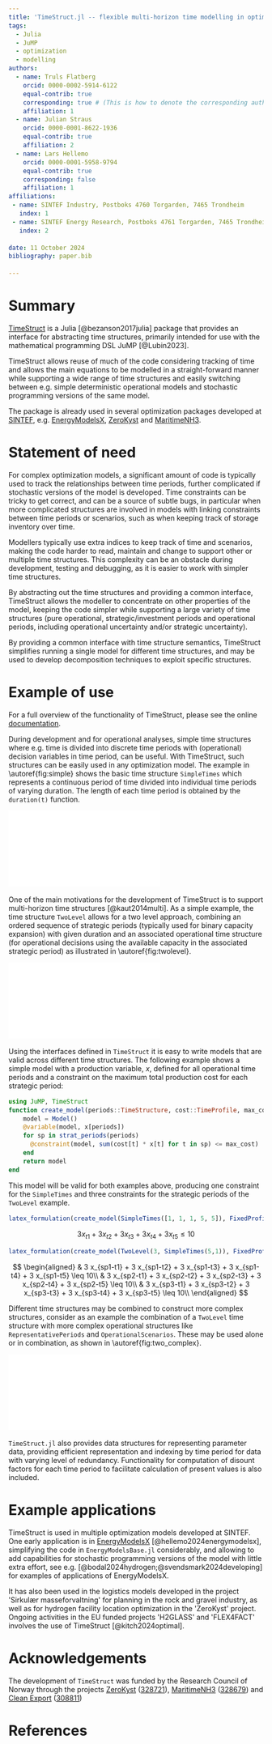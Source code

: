 ```yaml
---
title: 'TimeStruct.jl -- flexible multi-horizon time modelling in optimization models'
tags:
  - Julia
  - JuMP
  - optimization
  - modelling
authors:
  - name: Truls Flatberg
    orcid: 0000-0002-5914-6122
    equal-contrib: true
    corresponding: true # (This is how to denote the corresponding author)
    affiliation: 1
  - name: Julian Straus
    orcid: 0000-0001-8622-1936
    equal-contrib: true
    affiliation: 2
  - name: Lars Hellemo
    orcid: 0000-0001-5958-9794
    equal-contrib: true
    corresponding: false
    affiliation: 1
affiliations:
 - name: SINTEF Industry, Postboks 4760 Torgarden, 7465 Trondheim
   index: 1
 - name: SINTEF Energy Research, Postboks 4761 Torgarden, 7465 Trondheim
   index: 2

date: 11 October 2024
bibliography: paper.bib

---
```


# Summary

[TimeStruct](https://github.com/sintefore/TimeStruct.jl) is a Julia [@bezanson2017julia] package that provides an interface for abstracting time structures, primarily intended for use with the mathematical programming DSL JuMP [@Lubin2023].

TimeStruct allows reuse of much of the code considering tracking of time and allows the main equations to be modelled in a straight-forward manner while supporting a wide range of time structures and easily switching between e.g. simple deterministic operational models and stochastic programming versions of the same model.

The package is already used in several optimization packages developed at [SINTEF](https://www.sintef.no/en/), e.g. [EnergyModelsX](https://github.com/EnergyModelsX/), [ZeroKyst](https://zerokyst.no/en/) and [MaritimeNH3](https://www.sintef.no/en/projects/2021/maritimenh3-enabling-implementation-of-ammonia-as-a-maritime-fuel/).

# Statement of need

For complex optimization models, a significant amount of code is typically used to track the relationships between time periods, further complicated if stochastic versions of the model is developed. Time constraints can be tricky to get correct, and can be a source of subtle bugs, in particular when more complicated structures are involved in models with linking constraints between time periods or scenarios, such as when keeping track of storage inventory over time.

Modellers typically use extra indices to keep track of time and scenarios, making the code harder to read, maintain and change to support other or multiple time structures. This complexity can be an obstacle during development, testing and debugging, as it is easier to work with simpler time structures.

By abstracting out the time structures and providing a common interface, TimeStruct allows the modeller to concentrate on other properties of the model, keeping the code simpler while supporting a large variety of time structures (pure operational, strategic/investment periods and operational periods, including operational uncertainty and/or strategic uncertainty).

By providing a common interface with time structure semantics, TimeStruct simplifies running a single model for different time structures, and may be used to develop decomposition techniques to exploit specific structures.

# Example of use

For a full overview of the functionality of TimeStruct, please see the online [documentation](https://sintefore.github.io/TimeStruct.jl/stable/).

During development and for operational analyses, simple time structures where e.g. time is divided into discrete time periods with (operational) decision variables in time period, can be useful. With TimeStruct, such structures can be easily used in any optimization model. The example in \autoref{fig:simple} shows the basic time structure `SimpleTimes` which represents a continuous period of time divided into individual time periods of varying duration. The length of each time period is obtained by the `duration(t)` function.

![Simple time structure with only operational periods.\label{fig:simple}](simple.pdf)

One of the main motivations for the development of TimeStruct is to support multi-horizon time structures [@kaut2014multi]. As a simple example, the time structure `TwoLevel` allows for a two level approach, combining an ordered sequence of strategic periods (typically used for binary capacity expansion) with given duration and an associated operational time structure (for operational decisions using the available capacity in the associated strategic period) as illustrated in \autoref{fig:twolevel}.

![A typical two-level time structure.\label{fig:twolevel}](twolevel.pdf)

Using the interfaces defined in `TimeStruct` it is easy to write models that are valid across different time structures. 
The following example shows a simple model with a production variable, $x$, defined for all operational time periods and a constraint on the maximum total production cost for each strategic period: 
```julia
using JuMP, TimeStruct
function create_model(periods::TimeStructure, cost::TimeProfile, max_cost)
    model = Model()
    @variable(model, x[periods])
    for sp in strat_periods(periods)
      @constraint(model, sum(cost[t] * x[t] for t in sp) <= max_cost)
    end
    return model
end
```
This model will be valid for both examples above, producing one constraint for the `SimpleTimes` and three constraints for
the strategic periods of the `TwoLevel` example.
```julia
latex_formulation(create_model(SimpleTimes([1, 1, 1, 5, 5]), FixedProfile(3), 10))
```
$$
3 x_{t1} + 3 x_{t2} + 3 x_{t3} + 3 x_{t4} + 3 x_{t5} \leq 10
$$
```julia
latex_formulation(create_model(TwoLevel(3, SimpleTimes(5,1)), FixedProfile(3), 10))
```
$$
\begin{aligned}
& 3 x_{sp1-t1} + 3 x_{sp1-t2} + 3 x_{sp1-t3} + 3 x_{sp1-t4} + 3 x_{sp1-t5} \leq 10\\
 & 3 x_{sp2-t1} + 3 x_{sp2-t2} + 3 x_{sp2-t3} + 3 x_{sp2-t4} + 3 x_{sp2-t5} \leq 10\\
 & 3 x_{sp3-t1} + 3 x_{sp3-t2} + 3 x_{sp3-t3} + 3 x_{sp3-t4} + 3 x_{sp3-t5} \leq 10\\
\end{aligned}
$$

Different time structures may be combined to construct more complex structures, consider as an example the combination of a `TwoLevel` time structure with more complex operational structures like `RepresentativePeriods` and `OperationalScenarios`. These may be used alone or in combination, as shown in \autoref{fig:two_complex}.

![A more complex two-level time structure.\label{fig:two_complex}](two_complex.pdf)

`TimeStruct.jl` also provides data structures for representing parameter data, providing efficient representation and indexing by time period for data with varying level of redundancy. Functionality for computation of disount factors for each time period to facilitate calculation of present values is also included.

# Example applications

TimeStruct is used in multiple optimization models developed at SINTEF. One early application is in [EnergyModelsX](https://github.com/EnergyModelsX/) [@hellemo2024energymodelsx], simplifying the code in `EnergyModelsBase.jl` considerably, and allowing to add capabilities for stochastic programming versions of the model with little extra effort, see e.g. [@bodal2024hydrogen;@svendsmark2024developing] for examples of applications of EnergyModelsX.

It has also been used in the logistics models developed in the project 'Sirkulær masseforvaltning' for planning in the
rock and gravel industry, as well as for hydrogen facility location optimization in the 'ZeroKyst' project. Ongoing 
activities in the EU funded projects 'H2GLASS' and 'FLEX4FACT' involves the use of TimeStruct [@kitch2024optimal].   


# Acknowledgements

The development of `TimeStruct` was funded by the Research Council of Norway through the projects [ZeroKyst](https://zerokyst.no/en/) ([328721](https://prosjektbanken.forskningsradet.no/project/FORISS/328721)), [MaritimeNH3](https://www.sintef.no/en/projects/2021/maritimenh3-enabling-implementation-of-ammonia-as-a-maritime-fuel/) ([328679](https://prosjektbanken.forskningsradet.no/project/FORISS/328679)) and [Clean Export](https://www.sintef.no/en/projects/2020/cleanexport/) ([308811](https://prosjektbanken.forskningsradet.no/project/FORISS/308811))

# References
